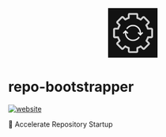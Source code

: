 <!----- BEGIN GHOST DOCS LOGO src="./assets/logo.png" ----->

<div align="center">
<img src="./assets/logo.png" width="100px" />
</div>

<!----- END GHOST DOCS LOGO ----->

<!----- BEGIN GHOST DOCS HEADER ----->

# repo-bootstrapper

<!----- BEGIN GHOST DOCS BADGES -----><a href="https://github.com/apps/repo-bootstrapper"><img src="https://img.shields.io/website?up_message=working&down_message=down&url=https%3A%2F%2Fgithub.com%2Fapps%2Frepo-bootstrapper" alt="website" /></a><!----- END GHOST DOCS BADGES ----->

🚀 Accelerate Repository Startup

<!----- END GHOST DOCS HEADER ----->
<!----- BEGIN GHOST DOCS FOOTER -----><!----- END GHOST DOCS FOOTER ----->
